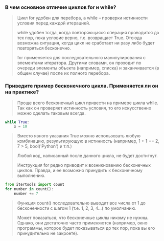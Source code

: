### В чем основное отличие циклов for и while?

> Цикл for удобен для перебора, а while – проверки истинности условия перед каждой итерацией.
> 
> while удобен тогда, когда повторяющаяся операция проводится до тех пор, пока условие верно, т.е. возвращает True. Отсюда возможна ситуация, когда цикл не сработает ни разу либо будет повторяться бесконечно. 
> 
> for применяется для последовательного манипулирования с элементами итератора. Другими словами, он проходит по очереди элементы объекта (например, списка) и заканчивается (в общем случае) после их полного перебора.

### Приведите пример бесконечного цикла. Применяется ли он на практике?

> Проще всего бесконечный цикл привести на примере цикла while. 
> Так как он проверяет истинность условия, то его искусственно можно сделать таковым всегда.

```python
while True:
    x = 10
```

> Вместо явного указания True можно использовать любую комбинацию, результирующую в истинность (например, 1 + 1 == 2, 7 > 5, bool('Python') и т.п.)
> 
> Любой код, написанный после данного цикла, не будет достигнут.
> 
> Инструкция for редко приводит к возникновению бесконечных циклов. Правда, и ее возможно принудить к бесконечному выполнению.

```python
from itertools import count
for number in count():
    number += 7
```

> Функция count() последовательно выводит все числа от 1 до бесконечности с шагом 1 (т.е. 1, 2, 3, 4…) по умолчанию.
>
> Может показаться, что бесконечные циклы никому не нужны. Однако, они достаточно часто применяются (например, окно программы, которое будет показываться до тех пор, пока вы его принудительно не закроете).
